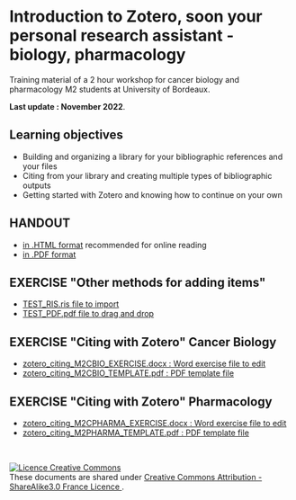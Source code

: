 # Introduction to Zotero, soon your personal research assistant - biology, pharmacology

Training material of a 2 hour workshop for cancer biology and pharmacology M2 students at University of Bordeaux.

**Last update : November 2022**.

## Learning objectives

* Building and organizing a library for your bibliographic references and your files
* Citing from your library and creating multiple types of bibliographic outputs
* Getting started with Zotero and knowing how to continue on your own

## HANDOUT 
  * [in .HTML format](https://github.com/fflamerie/zotero_intro_to/blob/cbio/content/zotero_intro_to_M2CBIO_HANDOUT.md) recommended for online reading 
  * [in .PDF format](https://github.com/fflamerie/zotero_intro_to/blob/cbio/content/zotero_intro_to_M2CBIO_HANDOUT.pdf)
## EXERCISE "Other methods for adding items" 
   * [TEST_RIS.ris file to import](https://github.com/fflamerie/zotero_intro_to/blob/cbio/content/TEST_RIS.ris)
   * [TEST_PDF.pdf file to drag and drop](https://github.com/fflamerie/zotero_intro_to/blob/cbio/content/TEST_PDF.pdf)
## EXERCISE "Citing with Zotero" Cancer Biology
   * [zotero_citing_M2CBIO_EXERCISE.docx : Word exercise file to edit](https://github.com/fflamerie/zotero_intro_to/blob/cbio/content/zotero_citing_M2CBIO_EXERCISE.docx)
   * [zotero_citing_M2CBIO_TEMPLATE.pdf : PDF template file](https://github.com/fflamerie/zotero_intro_to/blob/cbio/content/zotero_citing_M2CBIO_TEMPLATE.pdf)
 ## EXERCISE "Citing with Zotero" Pharmacology
   * [zotero_citing_M2CPHARMA_EXERCISE.docx : Word exercise file to edit](https://github.com/fflamerie/zotero_intro_to/blob/cbio/content/zotero_citing_M2PHARMA_EXERCISE.docx)
   * [zotero_citing_M2PHARMA_TEMPLATE.pdf : PDF template file](https://github.com/fflamerie/zotero_intro_to/blob/cbio/content/zotero_citing_M2PHARMA_TEMPLATE.pdf)   
  

</br> 

<a rel="license" href="http://creativecommons.org/licenses/by-sa/3.0/fr/"><img alt="Licence Creative Commons" style="border-width:0" src="https://i.creativecommons.org/l/by-sa/3.0/fr/88x31.png" /></a><br />These documents are shared under  <a rel="license" href="http://creativecommons.org/licenses/by-sa/3.0/fr/"> Creative Commons Attribution -  ShareAlike3.0 France Licence </a>.

